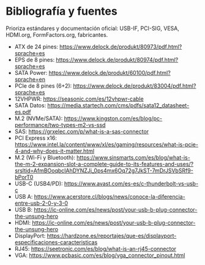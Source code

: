 
# Bibliografía y fuentes

Prioriza estándares y documentación oficial: USB-IF, PCI-SIG, VESA, HDMI.org, FormFactors.org, fabricantes.
 - ATX de 24 pines: https://www.delock.de/produkt/80973/pdf.html?sprache=es
 - EPS de 8 pines: https://www.delock.de/produkt/80974/pdf.html?sprache=es
 - SATA Power: https://www.delock.de/produkt/60100/pdf.html?sprache=en
 - PCIe de 8 pines (6+2): https://www.delock.de/produkt/83004/pdf.html?sprache=es
 - 12VHPWR: https://seasonic.com/es/12vhpwr-cable
 - SATA Datos: https://media.startech.com/cms/pdfs/sata12_datasheet-es.pdf
 - M.2 (NVMe/SATA): https://www.kingston.com/es/blog/pc-performance/two-types-m2-vs-ssd
 - SAS: https://grxelec.com/p/what-is-a-sas-connector
 - PCI Express x16: https://www.intel.la/content/www/xl/es/gaming/resources/what-is-pcie-4-and-why-does-it-matter.html
 - M.2 (Wi-Fi y Bluetooth): https://www.sinsmarts.com/es/blog/what-is-the-m-2-expansion-slot-a-complete-guide-to-its-features-and-uses/?srsltid=AfmBOoqbcIAhDYNZJj_0ps4mx6Oq72g7JkST-7mDrJSVbSRf9-bPorT0
 - USB-C (USB4/PD): https://www.avast.com/es-es/c-thunderbolt-vs-usb-c
 - USB A: https://www.acerstore.cl/blogs/news/conoce-la-diferencia-entre-usb-2-0-y-3-0
 - USB B: https://ic-online.com/es/news/post/your-usb-b-plug-connector-the-unsung-hero
 - HDMI: https://ic-online.com/es/news/post/your-usb-b-plug-connector-the-unsung-hero
 - DisplayPort: https://hardzone.es/reportajes/que-es/displayport-especificaciones-caracteristicas
 - RJ45: https://seetronic.com/es/blog/what-is-an-rj45-connector
 - VGA: https://www.pcbasic.com/es/blog/vga_connector_pinout.html